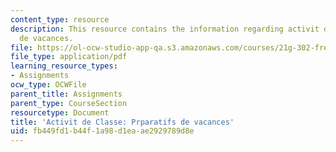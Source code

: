 ```yaml
---
content_type: resource
description: This resource contains the information regarding activit de classe prparatifs
  de vacances.
file: https://ol-ocw-studio-app-qa.s3.amazonaws.com/courses/21g-302-french-ii-fall-2004/fb449fd1b44f1a98d1eaae2929789d8e_MIT21G_302_F04_classe_Z1.pdf
file_type: application/pdf
learning_resource_types:
- Assignments
ocw_type: OCWFile
parent_title: Assignments
parent_type: CourseSection
resourcetype: Document
title: 'Activit de Classe: Prparatifs de vacances'
uid: fb449fd1-b44f-1a98-d1ea-ae2929789d8e
---
```

